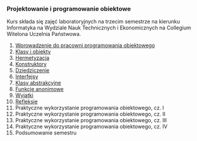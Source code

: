 ### Projektowanie i programowanie obiektowe
Kurs składa się zajęć laboratoryjnych na trzecim semestrze na kierunku Informatyka na Wydziale Nauk Technicznych i Ekonomicznych na Collegium Witelona Uczelnia Państwowa.

1. [Wprowadzenie do pracowni programowania obiektowego](./ppo/lab01.md)
1. [Klasy i obiekty](./ppo/lab02.md)
1. [Hermetyzacja](./ppo/lab03.md)
1. [Konstruktory](./ppo/lab04.md)
1. [Dziedziczenie](./ppo/lab05.md)
1. [Interfejsy](./ppo/lab06.md)
1. [Klasy abstrakcyjne](./ppo/lab07.md)
1. [Funkcje anonimowe](./ppo/lab08.md)
1. [Wyjątki](./ppo/lab09.md)
1. [Refleksje](./ppo/lab10.md)
1. Praktyczne wykorzystanie programowania obiektowego, cz. I
1. Praktyczne wykorzystanie programowania obiektowego, cz. II
1. Praktyczne wykorzystanie programowania obiektowego, cz. III
1. Praktyczne wykorzystanie programowania obiektowego, cz. IV
1. Podsumowanie semestru
